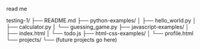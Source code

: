 read me

testing-1/
├── README.md
├── python-examples/
│   ├── hello_world.py
│   ├── calculator.py
│   └── guessing_game.py
├── javascript-examples/
│   ├── index.html
│   └── todo.js
├── html-css-examples/
│   └── profile.html
└── projects/
    └── (future projects go here)